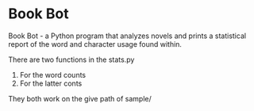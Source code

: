 # Book Bot

Book Bot - a Python program that analyzes novels and prints a statistical report of the word and character usage found within.

There are two functions in the stats.py
1. For the word counts
2. For the latter conts

They both work on the give path of sample/

